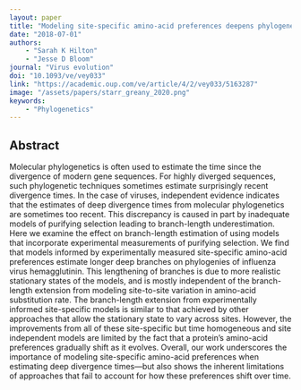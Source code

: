 ```yaml
---
layout: paper
title: "Modeling site-specific amino-acid preferences deepens phylogenetic estimates of viral sequence divergence"
date: "2018-07-01"
authors: 
    - "Sarah K Hilton"
    - "Jesse D Bloom"
journal: "Virus evolution"
doi: "10.1093/ve/vey033"
link: "https://academic.oup.com/ve/article/4/2/vey033/5163287"
image: "/assets/papers/starr_greany_2020.png"
keywords:
    - "Phylogenetics"
---
```


## Abstract

Molecular phylogenetics is often used to estimate the time since the divergence of modern gene sequences. For highly diverged sequences, such phylogenetic techniques sometimes estimate surprisingly recent divergence times. In the case of viruses, independent evidence indicates that the estimates of deep divergence times from molecular phylogenetics are sometimes too recent. This discrepancy is caused in part by inadequate models of purifying selection leading to branch-length underestimation. Here we examine the effect on branch-length estimation of using models that incorporate experimental measurements of purifying selection. We find that models informed by experimentally measured site-specific amino-acid preferences estimate longer deep branches on phylogenies of influenza virus hemagglutinin. This lengthening of branches is due to more realistic stationary states of the models, and is mostly independent of the branch-length extension from modeling site-to-site variation in amino-acid substitution rate. The branch-length extension from experimentally informed site-specific models is similar to that achieved by other approaches that allow the stationary state to vary across sites. However, the improvements from all of these site-specific but time homogeneous and site independent models are limited by the fact that a protein’s amino-acid preferences gradually shift as it evolves. Overall, our work underscores the importance of modeling site-specific amino-acid preferences when estimating deep divergence times—but also shows the inherent limitations of approaches that fail to account for how these preferences shift over time.
